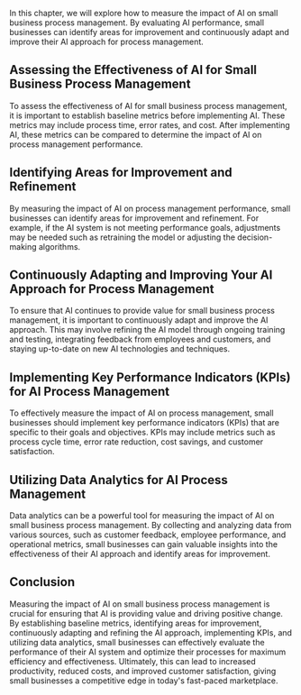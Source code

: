 

In this chapter, we will explore how to measure the impact of AI on small business process management. By evaluating AI performance, small businesses can identify areas for improvement and continuously adapt and improve their AI approach for process management.

Assessing the Effectiveness of AI for Small Business Process Management
-----------------------------------------------------------------------

To assess the effectiveness of AI for small business process management, it is important to establish baseline metrics before implementing AI. These metrics may include process time, error rates, and cost. After implementing AI, these metrics can be compared to determine the impact of AI on process management performance.

Identifying Areas for Improvement and Refinement
------------------------------------------------

By measuring the impact of AI on process management performance, small businesses can identify areas for improvement and refinement. For example, if the AI system is not meeting performance goals, adjustments may be needed such as retraining the model or adjusting the decision-making algorithms.

Continuously Adapting and Improving Your AI Approach for Process Management
---------------------------------------------------------------------------

To ensure that AI continues to provide value for small business process management, it is important to continuously adapt and improve the AI approach. This may involve refining the AI model through ongoing training and testing, integrating feedback from employees and customers, and staying up-to-date on new AI technologies and techniques.

Implementing Key Performance Indicators (KPIs) for AI Process Management
-------------------------------------------------------------------------

To effectively measure the impact of AI on process management, small businesses should implement key performance indicators (KPIs) that are specific to their goals and objectives. KPIs may include metrics such as process cycle time, error rate reduction, cost savings, and customer satisfaction.

Utilizing Data Analytics for AI Process Management
--------------------------------------------------

Data analytics can be a powerful tool for measuring the impact of AI on small business process management. By collecting and analyzing data from various sources, such as customer feedback, employee performance, and operational metrics, small businesses can gain valuable insights into the effectiveness of their AI approach and identify areas for improvement.

Conclusion
----------

Measuring the impact of AI on small business process management is crucial for ensuring that AI is providing value and driving positive change. By establishing baseline metrics, identifying areas for improvement, continuously adapting and refining the AI approach, implementing KPIs, and utilizing data analytics, small businesses can effectively evaluate the performance of their AI system and optimize their processes for maximum efficiency and effectiveness. Ultimately, this can lead to increased productivity, reduced costs, and improved customer satisfaction, giving small businesses a competitive edge in today's fast-paced marketplace.
